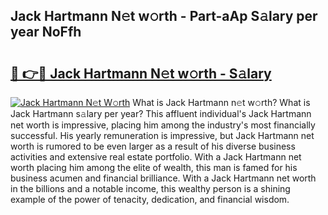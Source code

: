 ## Jack Hartmann N𝚎t w𝚘rth - Part-aAp S𝚊lary per year NoFfh

# <h2><a href="http://gc1jr8h.nevu.top/?p=Jack+Hartmann">🔗 👉🔴 Jack Hartmann N𝚎t w𝚘rth - S𝚊lary</a></h2>

[![Jack Hartmann N𝚎t W𝚘rth](https://i.imgur.com/Oavwk0R.jpeg)](http://gc1jr8h.nevu.top/?p=Jack+Hartmann)
What is Jack Hartmann n𝚎t w𝚘rth? What is Jack Hartmann s𝚊lary per year?
This affluent individual's Jack Hartmann net worth is impressive, placing him among the industry's most financially successful. His yearly remuneration is impressive, but Jack Hartmann net worth is rumored to be even larger as a result of his diverse business activities and extensive real estate portfolio. With a Jack Hartmann net worth placing him among the elite of wealth, this man is famed for his business acumen and financial brilliance. With a Jack Hartmann net worth in the billions and a notable income, this wealthy person is a shining example of the power of tenacity, dedication, and financial wisdom.

